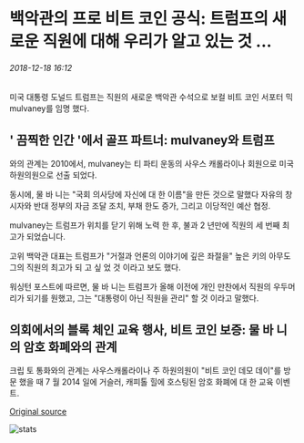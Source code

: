 # 백악관의 프로 비트 코인 공식: 트럼프의 새로운 직원에 대해 우리가 알고 있는 것 ...

###### 2018-12-18 16:12

미국 대통령 도널드 트럼프는 직원의 새로운 백악관 수석으로 보컬 비트 코인 서포터 믹 mulvaney를 임명 했다.

## ' 끔찍한 인간 '에서 골프 파트너: mulvaney와 트럼프

와의 관계는 2010에서, mulvaney는 티 파티 운동의 사우스 캐롤라이나 회원으로 미국 하원의원으로 선출 되었다.

동시에, 물 바 니는 "국회 의사당에 자신에 대 한 이름"을 만든 것으로 말했다 자유의 창시자와 반대 정부의 자금 조달 조치, 부채 한도 증가, 그리고 이당적인 예산 협정.

mulvaney는 트럼프가 위치를 닫기 위해 노력 한 후, 불과 2 년만에 직원의 세 번째 최고가 되었습니다.

고위 백악관 대표는 트럼프가 "거절과 언론의 이야기에 깊은 좌절을" 높은 키의 아무도 그의 직원의 최고가 되 고 싶 었 것 이라고 보도 했다.

워싱턴 포스트에 따르면, 물 바 니는 트럼프가 올해 이전에 개인 만찬에서 직원의 우두머리가 되기를 원했고, 그는 "대통령이 아닌 직원을 관리" 할 것 이라고 말했다.

## 의회에서의 블록 체인 교육 행사, 비트 코인 보증: 물 바 니의 암호 화폐와의 관계

크립 토 통화와의 관계는 사우스캐롤라이나 주 하원의원이 "비트 코인 데모 데이"를 방문 했을 때 7 월 2014 일에 거슬러, 캐피톨 힐에 호스팅된 암호 화폐에 대 한 교육 이벤트.

[Original source](https://cointelegraph.com/news/pro-bitcoin-official-in-the-white-house-what-we-know-about-trumps-new-chief-of-staff)

![stats](https://c.statcounter.com/11760860/0/a89fa40b/1/ "stats")